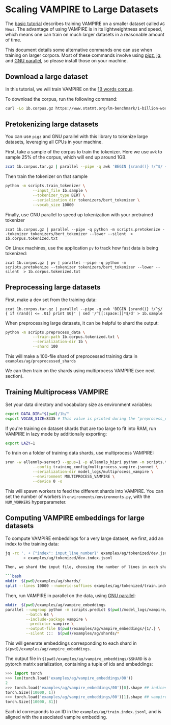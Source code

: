 # Scaling VAMPIRE to Large Datasets

The [basic tutorial](TUTORIAL.md) describes training VAMPIRE on a smaller dataset called `AG News`. The advantage of using VAMPIRE is in its lightweightness and speed, which means one can train on much larger datasets in a reasonable amount of time.

This document details some alternative commands one can use when training on larger corpora. Most of these commands involve using [pigz](https://zlib.net/pigz/), [jq](https://stedolan.github.io/jq/), and [GNU parallel](https://www.gnu.org/software/parallel/), so please install those on your machine.

## Download a large dataset

In this tutorial, we will train VAMPIRE on the [1B words corpus](https://www.statmt.org/lm-benchmark/).

To download the corpus, run the following command:

```bash
curl -Lo 1b.corpus.gz https://www.statmt.org/lm-benchmark/1-billion-word-language-modeling-benchmark-r13output.tar.gz
```

## Pretokenizing large datasets

You can use `pigz` and GNU parallel with this library to tokenize large datasets, leveraging all CPUs in your machine.

First, take a sample of the corpus to train the tokenizer. Here we use `awk` to sample 25% of the corpus, which will end up around 1GB.

```bash
zcat 1b.corpus.tar.gz | parallel --pipe -q awk 'BEGIN {srand()} !/^$/ { if (rand() <= .25) print $0}' | sed '/^[[:space:]]*$/d' > 1b.sample
```

Then train the tokenizer on that sample

```bash
python -m scripts.train_tokenizer \
            --input_file 1b.sample \
            --tokenizer_type BERT \
            --serialization_dir tokenizers/bert_tokenizer \
            --vocab_size 10000
```

Finally, use GNU parallel to speed up tokenization with your pretrained tokenizer

```
zcat 1b.corpus.gz | parallel --pipe -q python -m scripts.pretokenize --tokenizer tokenizers/bert_tokenizer --lower --silent  > 1b.corpus.tokenized.txt
```

On Linux machines, use the application `pv` to track how fast data is being tokenized:
```
zcat 1b.corpus.gz | pv | parallel --pipe -q python -m scripts.pretokenize --tokenizer tokenizers/bert_tokenizer --lower --silent  > 1b.corpus.tokenized.txt
```

## Preprocessing large datasets

First, make a dev set from the training data:

```
zcat 1b.corpus.tar.gz | parallel --pipe -q awk 'BEGIN {srand()} !/^$/ { if (rand() <= .01) print $0}' | sed '/^[[:space:]]*$/d' > 1b.sample
```

When preprocessing large datasets, it can be helpful to shard the output:

```bash
python -m scripts.preprocess_data \
            --train-path 1b.corpus.tokenized.txt \
            --serialization-dir 1b \
            --shard 100
```

This will make a 100-file shard of preprocessed training data in `examples/ag/preprocessed_shards`

We can then train on the shards using multiprocess VAMPIRE (see next section).


## Training Multiprocess VAMPIRE

Set your data directory and vocabulary size as environment variables:

```bash
export DATA_DIR="$(pwd)/1b/"
export VOCAB_SIZE=8335 # This value is printed during the "preprocess_data" script.
```

If you're training on dataset shards that are too large to fit into RAM, run VAMPIRE in lazy mode by additionally exporting:

```bash
export LAZY=1
```

To train on a folder of training data shards, use multiprocess VAMPIRE:

```bash
srun -w allennlp-server3 --gpus=1 -p allennlp_hipri python -m scripts.train \
            --config training_config/multiprocess_vampire.jsonnet \
            --serialization-dir model_logs/multiprocess_vampire \
            --environment MULTIPROCESS_VAMPIRE \
            --device 0 -o
```

This will spawn workers to feed the different shards into VAMPIRE. You can set the number of workers in `environments/environments.py`, with the `NUM_WORKERS` hyperparameter.

## Computing VAMPIRE embeddings for large datasets


To compute VAMPIRE embeddings for a very large dataset, we first, add an index to the training data:

```bash
jq -rc '. + {"index": input_line_number}' examples/ag/tokenized/dev.jsonl \
        > examples/ag/tokenized/dev.index.jsonl

Then, we shard the input file, choosing the number of lines in each shard based on size of overall dataset:

```bash
mkdir  $(pwd)/examples/ag/shards/
split --lines 10000 --numeric-suffixes examples/ag/tokenized/train.index.jsonl examples/ag/shards/
```

Then, run VAMPIRE in parallel on the data, using [GNU parallel](https://www.gnu.org/software/parallel/):

```bash
mkdir  $(pwd)/examples/ag/vampire_embeddings
parallel --ungroup python -m scripts.predict $(pwd)/model_logs/vampire/model.tar.gz {1} \
         --batch 64 \
         --include-package vampire \
         --predictor vampire \
         --output-file $(pwd)/examples/ag/vampire_embeddings/{1/.} \
         --silent :::  $(pwd)/examples/ag/shards/*
```

This will generate embeddings corresponding to each shard in `$(pwd)/examples/ag/vampire_embeddings`. 

The output file in `$(pwd)/examples/ag/vampire_embeddings/$SHARD` is a pytorch matrix serialization, containing a tuple of ids and embeddings:

```python
>>> import torch
>>> len(torch.load('examples/ag/vampire_embeddings/00'))
2
>>> torch.load('examples/ag/vampire_embeddings/00')[0].shape ## indices
torch.Size([10000, 1])
>>> torch.load('examples/ag/vampire_embeddings/00')[1].shape ## vampire embeddings of dimension 81
torch.Size([10000, 81])
```

Each id corresponds to an ID in the `examples/ag/train.index.jsonl`, and is aligned with the associated vampire embedding.


